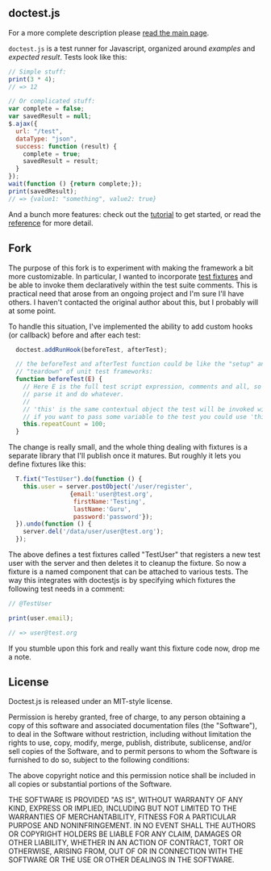 ## doctest.js

For a more complete description please [read the main
page](http://doctestjs.org).

`doctest.js` is a test runner for Javascript, organized around *examples* and *expected result*.  Tests look like this:

```javascript
// Simple stuff:
print(3 * 4);
// => 12

// Or complicated stuff:
var complete = false;
var savedResult = null;
$.ajax({
  url: "/test",
  dataType: "json",
  success: function (result) {
    complete = true;
    savedResult = result;
  }
});
wait(function () {return complete;});
print(savedResult);
// => {value1: "something", value2: true}
```

And a bunch more features: check out the [tutorial](http://doctestjs.org/tutorial.html) to get started, or read the [reference](http://doctestjs.org/reference.html) for more detail.

## Fork

The purpose of this fork is to experiment with making the framework a bit more
customizable. In particular, I wanted to incorporate [test fixtures](http://en.wikipedia.org/wiki/Test_fixture) and be able to invoke them
declaratively within the test suite comments. This is practical need that arose
from an ongoing project and I'm sure I'll have others. I haven't contacted the original author about this, but I probably will at some point.

To handle this situation, I've implemented the ability to add custom hooks (or callback) before and after each test:

```javascript
  doctest.addRunHook(beforeTest, afterTest);

  // the beforeTest and afterTest function could be like the "setup" and
  // "teardown" of unit test frameworks:
  function beforeTest(E) {
    // Here E is the full test script expression, comments and all, so you could
    // parse it and do whatever. 
    //
    // 'this' is the same contextual object the test will be invoked with, so
    // if you want to pass some variable to the test you could use 'this', e.g.:
    this.repeatCount = 100;
  }
```
The change is really small, and the whole thing dealing with fixtures is a separate library that I'll publish once it matures. But roughly it lets you define fixtures like this:

```javascript
  T.fixt("TestUser").do(function () {
    this.user = server.postObject('/user/register', 
                 {email:'user@test.org',
                  firstName:'Testing', 
                  lastName:'Guru', 
                  password:'password'});        
  }).undo(function () {
    server.del('/data/user/user@test.org');
  });
```

The above defines a test fixtures called "TestUser" that registers a new test user with the server and then deletes it to cleanup the fixture. So now a fixture is a named component that can be attached to various tests. The way this integrates with doctestjs is by specifying which fixtures the following test needs in a comment:

```javascript
// @TestUser

print(user.email);

// => user@test.org

```

If you stumble upon this fork and really want this fixture code now, drop me a note.

## License

Doctest.js is released under an MIT-style license.

Permission is hereby granted, free of charge, to any person obtaining a copy of this software and associated documentation files (the "Software"), to deal in the Software without restriction, including without limitation the rights to use, copy, modify, merge, publish, distribute, sublicense, and/or sell copies of the Software, and to permit persons to whom the Software is furnished to do so, subject to the following conditions:

The above copyright notice and this permission notice shall be included in all copies or substantial portions of the Software.

THE SOFTWARE IS PROVIDED "AS IS", WITHOUT WARRANTY OF ANY KIND, EXPRESS OR IMPLIED, INCLUDING BUT NOT LIMITED TO THE WARRANTIES OF MERCHANTABILITY, FITNESS FOR A PARTICULAR PURPOSE AND NONINFRINGEMENT. IN NO EVENT SHALL THE AUTHORS OR COPYRIGHT HOLDERS BE LIABLE FOR ANY CLAIM, DAMAGES OR OTHER LIABILITY, WHETHER IN AN ACTION OF CONTRACT, TORT OR OTHERWISE, ARISING FROM, OUT OF OR IN CONNECTION WITH THE SOFTWARE OR THE USE OR OTHER DEALINGS IN THE SOFTWARE.
